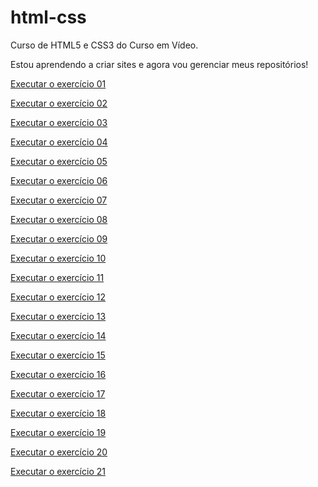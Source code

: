 # html-css
 Curso de HTML5 e CSS3 do Curso em Vídeo.

 Estou aprendendo a criar sites e agora vou gerenciar meus repositórios!

<a href="https://camii-codes.github.io/html-css/exercicios/ex001-ola-mundo/index.html"> Executar o exercício 01</a>
 
<a href="https://camii-codes.github.io/html-css/exercicios/ex002-paragrafos/index.html"> Executar o exercício 02</a>

<a href="https://camii-codes.github.io/html-css/exercicios/ex003-imagens/index.html"> Executar o exercício 03</a>

<a href="https://camii-codes.github.io/html-css/exercicios/ex004-favicon/index.html"> Executar o exercício 04</a>

<a href="https://camii-codes.github.io/html-css/exercicios/ex005-hierarquia/index.html"> Executar o exercício 05</a>

<a href="https://camii-codes.github.io/html-css/exercicios/ex006-semantica/index.html"> Executar o exercício 06</a>
  
<a href="https://camii-codes.github.io/html-css/exercicios/ex007-fomatacoes/index.html"> Executar o exercício 07</a>

<a href="https://camii-codes.github.io/html-css/exercicios/ex008-outros/index.html"> Executar o exercício 08</a>
   
<a href="https://camii-codes.github.io/html-css/exercicios/ex009-listas/index.html"> Executar o exercício 09</a>

<a href="https://camii-codes.github.io/html-css/exercicios/ex010-links/index.html"> Executar o exercício 10</a>

<a href="https://camii-codes.github.io/html-css/exercicios/ex011-imagem-dinamica/index.html"> Executar o exercício 11</a>

<a href="https://camii-codes.github.io/html-css/exercicios/ex012-videos/index.html"> Executar o exercício 12</a>

<a href="https://camii-codes.github.io/html-css/exercicios/ex013-css-inline/index.html"> Executar o exercício 13</a>

<a href="https://camii-codes.github.io/html-css/exercicios/ex014-css-local/index.html"> Executar o exercício 14</a>

<a href="https://camii-codes.github.io/html-css/exercicios/ex015-css-externos/index.html"> Executar o exercício 15</a>

<a href="https://camii-codes.github.io/html-css/exercicios/ex016-cores/cor01.html"> Executar o exercício 16</a>

<a href="https://camii-codes.github.io/html-css/exercicios/ex017-fontes-medidas-alinhamento/font01.html"> Executar o exercício 17</a>

<a href="https://camii-codes.github.io/html-css/exercicios/ex018-fontes-google-e-externas/font01.html"> Executar o exercício 18</a>

<a href="https://camii-codes.github.io/html-css/exercicios/ex019-seletor-id/seletor01.html"> Executar o exercício 19</a>

<a href="https://camii-codes.github.io/html-css/exercicios/ex020-pseudo-classes/hover.html"> Executar o exercício 20</a>

<a href="https://camii-codes.github.io/html-css/exercicios/ex021-block-e-inline-level/caixa01.html"> Executar o exercício 21</a>



